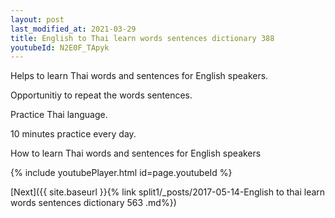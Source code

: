 ```yaml
---
layout: post
last_modified_at: 2021-03-29
title: English to Thai learn words sentences dictionary 388 
youtubeId: N2E0F_TApyk
---
```

 
 
Helps to learn Thai words and sentences for English speakers.

Opportunitiy to repeat the words sentences. 

Practice Thai language. 
 
10 minutes practice every day. 
 
How to learn Thai words and sentences for English speakers 
 
{% include youtubePlayer.html id=page.youtubeId %}
 
 
[Next]({{ site.baseurl }}{% link  split1/_posts/2017-05-14-English to thai learn words sentences dictionary 563 .md%})
 
